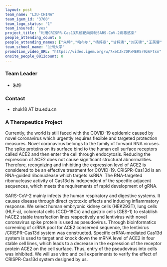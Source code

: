 ```yaml
---
layout: post
team_name: "LZU-CHINA"
team_igem_id: "3760"
team_logo_status: "1"
team_insured: "yes"
project_title: "利用CRISPR-Cas13系统靶向抑制SARS-CoV-2病毒感染"
people_attending_count: 6
people_attending_names: ["朱坤","哈布尔","杨焠焱","甘梓澳","刘天锦","王芙蓉"]
team_school_name: "兰州大学"
promotion_video_URL: "https://video.igem.org/w/7xeCJk7DPxMERSr9z6Ftsn"
onsite_people_0812count: 0
---
```



### Team Leader
* 朱坤

### Contact
* zhuk18 AT lzu.edu.cn

### A Therapeutics Project

Currently, the world is still faced with the COVID-19 epidemic caused by novel coronavirus which urgently requires flexible and targeted protection measures. Novel coronavirus belongs to the family of forward RNA viruses. The spike proteins on its surface bind to the human cell surface receptors called ACE2 and then enter the cell through endocytosis. Reducing the expression of ACE2 does not cause significant structural abnormalities. Therefore, recognizing and inhibiting the expression level of ACE2 is considered to be an effective treatment for COVID-19. CRISPR-Cas13d is an RNA-guided ribonuclease which targets ssRNA. The RNA-targeted ribonuclease activity of Cas13d is independent of the specific adjacent sequences, which meets the requirements of rapid development of gRNA.

SARS-CoV-2 mainly infects the human respiratory and digestive systems. It causes disease through direct cytotoxic effects and inducing inflammatory response. We select human embryonic kidney cells (HEK293T), lung cells (HLF-a), colorectal cells (CCD-18Co) and gastric cells (GES-1) to establish hACE2 stable transfection lines respectively and lentivirus with novel coronavirus spike protein is used as pseudovirus. Through bioinformatics screening of crRNA pool for ACE2 conserved sequence, the lentivirus /CRISPR-Cas13d system was constructed. Specific crRNA-mediated Cas13d system is used to target and knock down the mRNA level of ACE2 in four stable cell lines, which leads to a decrease in the expression of the receptor protein ACE2 on the cell surface. Thus, entry of the pseudovirus into cells was inhibited. We will use vitro and cell experiments to verify the effect of CRISPR-Cas13d system designed by us.
